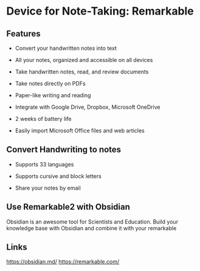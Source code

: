 # Device for Note-Taking: Remarkable

## Features

- Convert your handwritten notes into text

- All your notes, organized and accessible on all devices

- Take handwritten notes, read, and review documents

- Take notes directly on PDFs

- Paper-like writing and reading

- Integrate with Google Drive, Dropbox, Microsoft OneDrive

- 2 weeks of battery life

- Easily import Microsoft Office files and web articles


## Convert Handwriting to notes

- Supports 33 languages

- Supports cursive and block letters

- Share your notes by email

## Use Remarkable2 with Obsidian

Obsidian is an awesome tool for Scientists and Education. Build your knowledge base with Obsidian and combine it
with your remarkable

## Links
https://obsidian.md/
https://remarkable.com/

